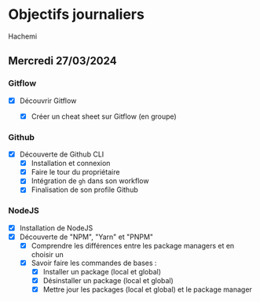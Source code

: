 # Objectifs journaliers

Hachemi

## Mercredi 27/03/2024

### Gitflow

- [X] Découvrir Gitflow
  - [X] Créer un cheat sheet sur Gitflow (en groupe)


### Github

- [X] Découverte de Github CLI
  - [X] Installation et connexion
  - [X] Faire le tour du propriétaire
  - [X] Intégration de `gh` dans son workflow
  - [X] Finalisation de son profile Github

### NodeJS

- [X] Installation de NodeJS
- [X] Découverte de "NPM", "Yarn" et "PNPM"
  - [X] Comprendre les différences entre les package managers et en choisir un
  - [X] Savoir faire les commandes de bases :
    - [X] Installer un package (local et global)
    - [X] Désinstaller un package (local et global)
    - [X] Mettre jour les packages (local et global) et le package manager
